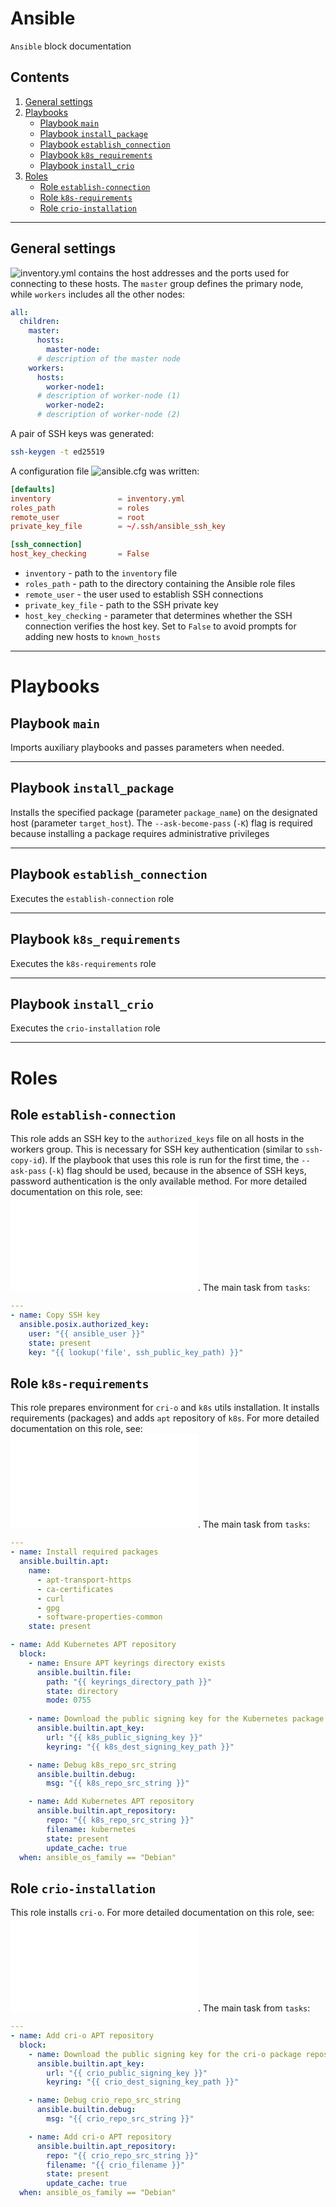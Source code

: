 # Ansible
`Ansible` block documentation

## Contents
1. [General settings](#general-settings)
2. [Playbooks](#playbooks)
    - [Playbook `main`](#playbook-main)
    - [Playbook `install_package`](#playbook-install_package)
    - [Playbook `establish_connection`](#playbook-establish_connection)
    - [Playbook `k8s_requirements`](#playbook-k8s_requirements)
    - [Playbook `install_crio`](#playbook-install_crio)
3. [Roles](#roles)
    - [Role `establish-connection`](#role-establish-connection)
    - [Role `k8s-requirements`](#role-k8s-requirements)
    - [Role `crio-installation`](#role-crio-installation)

---

## General settings
![`inventory.yml`](./inventory.yml) contains the host addresses and the ports used for connecting to these hosts. The `master` group defines the primary node, while `workers` includes all the other nodes:
```yaml
all:
  children:
    master:
      hosts:
        master-node:
      # description of the master node
    workers:
      hosts:
        worker-node1:
	  # description of worker-node (1)
        worker-node2:
	  # description of worker-node (2)
```

A pair of SSH keys was generated:
```bash
ssh-keygen -t ed25519
```

A configuration file ![`ansible.cfg`](./ansible.cfg) was written:
```toml
[defaults]
inventory               = inventory.yml
roles_path              = roles
remote_user             = root
private_key_file        = ~/.ssh/ansible_ssh_key

[ssh_connection]
host_key_checking       = False
```

- `inventory` - path to the `inventory` file
- `roles_path` - path to the directory containing the Ansible role files
- `remote_user` - the user used to establish SSH connections
- `private_key_file` - path to the SSH private key
- `host_key_checking` - parameter that determines whether the SSH connection verifies the host key. Set to `False` to avoid prompts for adding new hosts to `known_hosts`

---

# Playbooks

## Playbook `main`
Imports auxiliary playbooks and passes parameters when needed.


---

## Playbook `install_package`
Installs the specified package (parameter `package_name`) on the designated host (parameter `target_host`). The `--ask-become-pass` (`-K`) flag is required because installing a package requires administrative privileges

---

## Playbook `establish_connection`
Executes the `establish-connection` role

---

## Playbook `k8s_requirements`
Executes the `k8s-requirements` role

---

## Playbook `install_crio`
Executes the `crio-installation` role

---

# Roles

## Role `establish-connection`
This role adds an SSH key to the `authorized_keys` file on all hosts in the workers group. This is necessary for SSH key authentication (similar to `ssh-copy-id`). If the playbook that uses this role is run for the first time, the `--ask-pass` (`-k`) flag should be used, because in the absence of SSH keys, password authentication is the only available method. For more detailed documentation on this role, see: ![link](./roles/establish-connection/README.md). The main task from `tasks`:
```yaml
---
- name: Copy SSH key
  ansible.posix.authorized_key:
    user: "{{ ansible_user }}"
    state: present
    key: "{{ lookup('file', ssh_public_key_path) }}"

```

## Role `k8s-requirements`
This role prepares environment for `cri-o` and `k8s` utils installation. It installs requirements (packages) and adds `apt` repository of `k8s`. For more detailed documentation on this role, see: ![link](./roles/k8s-requirements/README.md). The main task from `tasks`:
```yaml
---
- name: Install required packages
  ansible.builtin.apt:
    name:
      - apt-transport-https
      - ca-certificates
      - curl
      - gpg
      - software-properties-common
    state: present

- name: Add Kubernetes APT repository
  block:
    - name: Ensure APT keyrings directory exists
      ansible.builtin.file:
        path: "{{ keyrings_directory_path }}"
        state: directory
        mode: 0755
        
    - name: Download the public signing key for the Kubernetes package repositories
      ansible.builtin.apt_key:
        url: "{{ k8s_public_signing_key }}"
        keyring: "{{ k8s_dest_signing_key_path }}"

    - name: Debug k8s_repo_src_string
      ansible.builtin.debug:
        msg: "{{ k8s_repo_src_string }}"

    - name: Add Kubernetes APT repository
      ansible.builtin.apt_repository:
        repo: "{{ k8s_repo_src_string }}"
        filename: kubernetes
        state: present
        update_cache: true
  when: ansible_os_family == "Debian"
```

## Role `crio-installation`
This role installs `cri-o`. For more detailed documentation on this role, see: ![link](./roles/crio-installation/README.md). The main task from `tasks`:
```yaml
---
- name: Add cri-o APT repository
  block:
    - name: Download the public signing key for the cri-o package repositories
      ansible.builtin.apt_key:
        url: "{{ crio_public_signing_key }}"
        keyring: "{{ crio_dest_signing_key_path }}"

    - name: Debug crio_repo_src_string
      ansible.builtin.debug:
        msg: "{{ crio_repo_src_string }}"

    - name: Add cri-o APT repository
      ansible.builtin.apt_repository:
        repo: "{{ crio_repo_src_string }}"
        filename: "{{ crio_filename }}"
        state: present
        update_cache: true
  when: ansible_os_family == "Debian"
```
